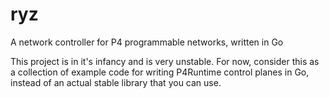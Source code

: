 # ryz
A network controller for P4 programmable networks, written in Go

This project is in it's infancy and is very unstable. For now, consider this as a collection of example code for writing P4Runtime control planes in Go, instead of an actual stable library that you can use.
